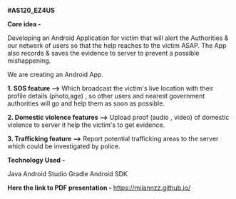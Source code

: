 **#AS120_EZ4US**

**Core idea -**

Developing an Android Application for victim that will alert the Authorities & our network of 
users so that the help reaches to the victim ASAP. The App also records & saves the evidence 
to server to prevent a possible mishappening.

We are creating an Android App.

**1. SOS feature -->** Which broadcast the victim's live location with their profile details (photo,age) , so other users and nearest government authorities will go and help them as soon as possible.

**2. Domestic violence features -->** Upload proof (audio , video)  of domestic violence to server it help the victim's to get evidence.

**3. Trafficking feature -->** Report potential trafficking areas to the server which could be investigated by police. 

**Technology Used -**

Java
Android Studio
Gradle
Android SDK

**Here the link to PDF presentation -**
https://milannzz.github.io/
